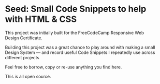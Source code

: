 # Seed: Small Code Snippets to help with HTML & CSS

This project was initially built for the FreeCodeCamp Responsive Web Design Certificate.

Building this project was a great chance to play around with making a small Design System — and record useful Code Snippets I repeatedly use across different projects.

Feel free to borrow, copy or re-use anything you find here.

This is all open source.
